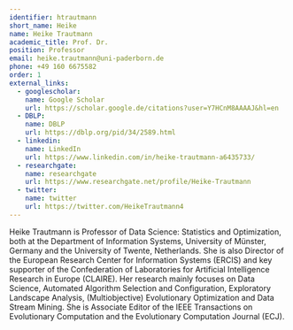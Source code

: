 ```yaml
---
identifier: htrautmann
short_name: Heike
name: Heike Trautmann
academic_title: Prof. Dr.
position: Professor
email: heike.trautmann@uni-paderborn.de
phone: +49 160 6675582
order: 1
external_links:
  - googlescholar:
    name: Google Scholar
    url: https://scholar.google.de/citations?user=Y7HCnM8AAAAJ&hl=en
  - DBLP:
    name: DBLP
    url: https://dblp.org/pid/34/2589.html
  - linkedin:
    name: LinkedIn
    url: https://www.linkedin.com/in/heike-trautmann-a6435733/
  - researchgate:
    name: researchgate
    url: https://www.researchgate.net/profile/Heike-Trautmann
  - twitter:
    name: twitter
    url: https://twitter.com/HeikeTrautmann4
---
```

Heike Trautmann is Professor of Data Science: Statistics and Optimization, both at the Department of Information Systems, University of Münster, Germany and the University of Twente, Netherlands. She is also Director of the European Research Center for Information Systems (ERCIS) and key supporter of the Confederation of Laboratories for Artificial Intelligence Research in Europe (CLAIRE). Her research mainly focuses on Data Science, Automated Algorithm Selection and Configuration, Exploratory Landscape Analysis, (Multiobjective) Evolutionary Optimization and Data Stream Mining. She is Associate Editor of the IEEE Transactions on Evolutionary Computation and the Evolutionary Computation Journal (ECJ).
